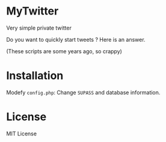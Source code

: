 # MyTwitter
Very simple private twitter

Do you want to quickly start tweets ?
Here is an answer.

(These scripts are some years ago, so crappy)

# Installation
Modefy `config.php`:
Change `SUPASS` and database information.

# License
MIT License

